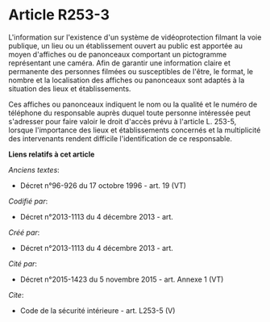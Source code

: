# Article R253-3

L'information sur l'existence d'un système de vidéoprotection filmant la voie publique, un lieu ou un établissement ouvert au
public est apportée au moyen d'affiches ou de panonceaux comportant un pictogramme représentant une caméra. Afin de garantir
une information claire et permanente des personnes filmées ou susceptibles de l'être, le format, le nombre et la localisation
des affiches ou panonceaux sont adaptés à la situation des lieux et établissements. 

Ces affiches ou panonceaux indiquent le nom ou la qualité et le numéro de téléphone du responsable auprès duquel toute
personne intéressée peut s'adresser pour faire valoir le droit d'accès prévu à l'article L. 253-5, lorsque l'importance des
lieux et établissements concernés et la multiplicité des intervenants rendent difficile l'identification de ce responsable.

**Liens relatifs à cet article**

_Anciens textes_:

  - Décret n°96-926 du 17 octobre 1996 - art. 19 (VT)

_Codifié par_:

  - Décret n°2013-1113 du 4 décembre 2013 - art.

_Créé par_:

  - Décret n°2013-1113 du 4 décembre 2013 - art.

_Cité par_:

  - Décret n°2015-1423 du 5 novembre 2015 - art. Annexe 1 (VT)

_Cite_:

  - Code de la sécurité intérieure - art. L253-5 (V)
